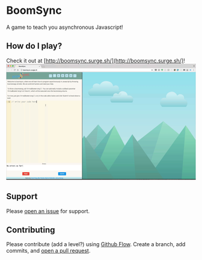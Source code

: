 # BoomSync

A game to teach you asynchronous Javascript!

## How do I play?
Check it out at [http://boomsync.surge.sh/](http://boomsync.surge.sh/)!
![demo gif](./public/demo.gif)

## Support

Please [open an issue](https://github.com/irenelfeng/boomsync/issues/new) for support.

## Contributing

Please contribute (add a level?) using [Github Flow](https://guides.github.com/introduction/flow/). Create a branch, add commits, and [open a pull request](https://github.com/irenelfeng/boomsync/compare/).
